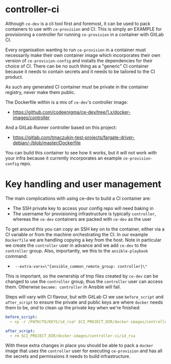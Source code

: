 controller-ci
=============
Although `ce-dev` is a cli tool first and foremost, it can be used to pack containers to use with `ce-provision` and CI. This is simply an EXAMPLE for provisioning a controller for running `ce-provision` in a container with GitLab CI.

Every organisation wanting to run `ce-provision` in a container must necessarily make their own container image which incorporates their own version of `ce-provision-config` and installs the dependencies for their choice of CI. There can be no such thing as a "generic" CI container because it needs to contain secrets and it needs to be tailored to the CI product.

As such any generated CI container *must* be private in the container registry, never make them public.

The Dockerfile within is a mix of `ce-dev`'s controller image:
* https://github.com/codeenigma/ce-dev/tree/1.x/docker-images/controller

And a GitLab Runner controller based on this project:
* https://gitlab.com/tmaczukin-test-projects/fargate-driver-debian/-/blob/master/Dockerfile

You can build this container to see how it works, but it will not work with your infra because it currently incorporates an example `ce-provision-config` repo.

# Key handling and user management
The main complications with using ce-dev to build a CI container are:
* The SSH private key to access your config repo will need baking in
* The username for provisioning infrastructure is typically `controller`, whereas the `ce-dev` containers are packed with `ce-dev` as the user

To get around this you can copy an SSH key on to the container, either via a CI variable or from the machine orchestrating the CI. In our example `Dockerfile` we are handling copying a key from the host. Note in particular we create the `controller` user in advance and we add `ce-dev` to the `controller` group. Also, importantly, we this to the `ansible-playbook` command:
* ` --extra-vars=\"{ansible_common_remote_group: controller}\"`

This is important, so the ownership of tmp files created by `ce-dev` can be changed to use the `controller` group, thus the `controller` user can access them. Otherwise `become: controller` in Ansible will fail.

Steps will vary with CI flavour, but with GitLab CI we use `before_script` and `after_script` to ensure the private and public keys are where `docker` needs them to be, *and* to clean up the private key when we're finished:

```yaml
before_script:
  - cp -r /PATH/TO/KEYS/id_rsa* $CI_PROJECT_DIR/docker-images/controller-ci/

after_script:
  - rm $CI_PROJECT_DIR/docker-images/controller-ci/id_rsa
```

With these extra changes in place you should be able to pack a `docker` image that uses the `controller` user for executing `ce-provision` and has all the secrets and permissions it needs to build infrastructure.
